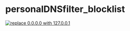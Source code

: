 # personalDNSfilter_blocklist

[![replace 0.0.0.0 with 127.0.0.1](https://github.com/not-lucky/personalDNSfilter_blocklist/actions/workflows/manual.yml/badge.svg)](https://github.com/not-lucky/personalDNSfilter_blocklist/actions/workflows/manual.yml)
